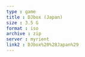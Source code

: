 ```yaml
---
type : game
title : DJbox (Japan)
size : 3.5 G
format : iso
archive : zip
server : myrient
link2 : DJbox%20%28Japan%29
---
```

